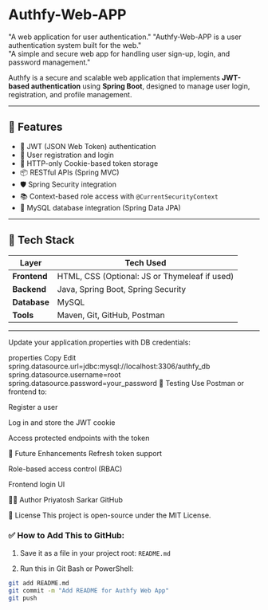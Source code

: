 # Authfy-Web-APP
"A web application for user authentication."  "Authfy-Web-APP is a user authentication system built for the web."  
"A simple and secure web app for handling user sign-up, login, and password management."

Authfy is a secure and scalable web application that implements **JWT-based authentication** using **Spring Boot**, designed to manage user login, registration, and profile management.

---

## 🚀 Features

- 🔐 JWT (JSON Web Token) authentication
- 👤 User registration and login
- 🍪 HTTP-only Cookie-based token storage
- 📦 RESTful APIs (Spring MVC)
- 🛡️ Spring Security integration
- 📚 Context-based role access with `@CurrentSecurityContext`
- 💾 MySQL database integration (Spring Data JPA)

---

## 🧰 Tech Stack

| Layer        | Tech Used             |
|--------------|------------------------|
| **Frontend** | HTML, CSS (Optional: JS or Thymeleaf if used) |
| **Backend**  | Java, Spring Boot, Spring Security |
| **Database** | MySQL |
| **Tools**    | Maven, Git, GitHub, Postman |

---
Update your application.properties with DB credentials:

properties
Copy
Edit
spring.datasource.url=jdbc:mysql://localhost:3306/authfy_db
spring.datasource.username=root
spring.datasource.password=your_password
🧪 Testing
Use Postman or frontend to:

Register a user

Log in and store the JWT cookie

Access protected endpoints with the token

📌 Future Enhancements
Refresh token support

Role-based access control (RBAC)

Frontend login UI

👨‍💻 Author
Priyatosh Sarkar
GitHub

📄 License
This project is open-source under the MIT License.
### ✅ How to Add This to GitHub:

1. Save it as a file in your project root: `README.md`

2. Run this in Git Bash or PowerShell:

```bash
git add README.md
git commit -m "Add README for Authfy Web App"
git push
